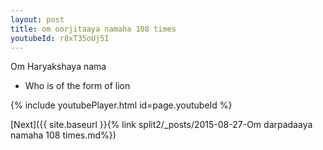 ```yaml
---
layout: post
title: om oorjitaaya namaha 108 times
youtubeId: r8xT35oUj5I
---
```

 
 
Om Haryakshaya nama 
 
 -  Who is of the form of lion 
 
  
 
  
 
 
 
 
 
 


{% include youtubePlayer.html id=page.youtubeId %}
 
[Next]({{ site.baseurl }}{% link  split2/_posts/2015-08-27-Om darpadaaya namaha 108 times.md%})
 
